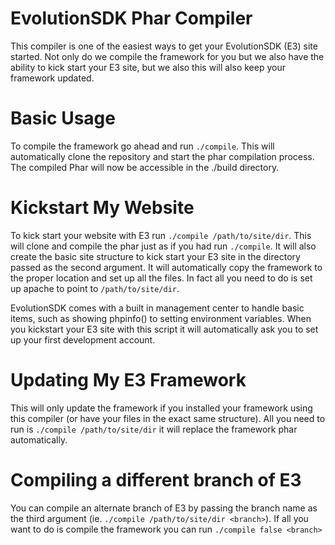 EvolutionSDK Phar Compiler
==========================
This compiler is one of the easiest ways to get your EvolutionSDK (E3) site started. Not only do we compile the framework for you but we also have the ability to kick start your E3 site, but we also this will also keep your framework updated.

Basic Usage
===========
To compile the framework go ahead and run `./compile`. This will automatically clone the repository and start the phar compilation process. The compiled Phar will now be accessible in the ./build directory.

Kickstart My Website
====================
To kick start your website with E3 run `./compile /path/to/site/dir`. This will clone and compile the phar just as if you had run `./compile`. It will also create the basic site structure to kick start your E3 site in the directory passed as the second argument. It will automatically copy the framework to the proper location and set up all the files. In fact all you need to do is set up apache to point to `/path/to/site/dir`.

EvolutionSDK comes with a built in management center to handle basic items, such as showing phpinfo() to setting environment variables. When you kickstart your E3 site with this script it will automatically ask you to set up your first development account.

Updating My E3 Framework
========================
This will only update the framework if you installed your framework using this compiler (or have your files in the exact same structure). All you need to run is `./compile /path/to/site/dir` it will replace the framework phar automatically.

Compiling a different branch of E3
==================================
You can compile an alternate branch of E3 by passing the branch name as the third argument (ie. `./compile /path/to/site/dir <branch>`). If all you want to do is compile the framework you can run `./compile false <branch>`
